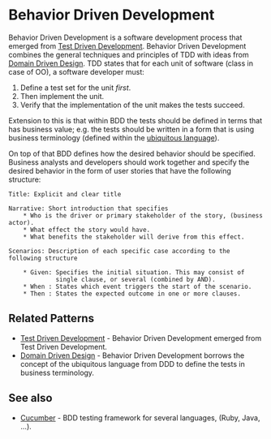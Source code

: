 # Behavior Driven Development

Behavior Driven Development is a software development process that emerged from [Test Driven Development](http://en.wikipedia.org/wiki/Test-driven_development). Behavior Driven Development combines the general techniques and principles of TDD with ideas from [Domain Driven Design](ddd/introduction_ddd.md). TDD states that for each unit of software (class in case of OO), a software developer must:

1. Define a test set for the unit *first*.
2. Then implement the unit.
3. Verify that the implementation of the unit makes the tests succeed.

Extension to this is that within BDD the tests should be defined in terms that has business value; e.g. the tests should be written in a form that is using business terminology (defined within the [ubiquitous language](ddd/introduction_ddd.md)).

On top of that BDD defines how the desired behavior should be specified. Business analysts and developers should work together and specify the desired behavior in the form of user stories that have the following structure:

    Title: Explicit and clear title

    Narrative: Short introduction that specifies
        * Who is the driver or primary stakeholder of the story, (business actor).
        * What effect the story would have.
        * What benefits the stakeholder will derive from this effect.

    Scenarios: Description of each specific case according to the following structure

        * Given: Specifies the initial situation. This may consist of
                 single clause, or several (combined by AND).
        * When : States which event triggers the start of the scenario.
        * Then : States the expected outcome in one or more clauses.

## Related Patterns

* [Test Driven Development](tdd.md) - Behavior Driven Development emerged from Test Driven Development.
* [Domain Driven Design](ddd/introduction_ddd.md) - Behavior Driven Development borrows the concept of the ubiquitous language from DDD to define the tests in business terminology.

## See also

* [Cucumber](https://cucumber.io/) - BDD testing framework for several languages, (Ruby, Java, ...).